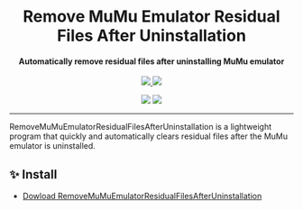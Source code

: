 <h1 align="center">Remove MuMu Emulator Residual Files After Uninstallation</h1>
<h4 align="center">Automatically remove residual files after uninstalling MuMu emulator</h4>

<p align="center">
  <a href="https://opensource.org/licenses/MIT">
    <img src="http://img.shields.io/badge/License-MIT-1e90ff?style=for-the-badge"/>
  </a>
  <a href="https://dotnet.microsoft.com">
    <img src="http://img.shields.io/badge/.Net-9.0-1e90ff?style=for-the-badge"/>
  </a>
</p>

<p align="center">
  <img src="https://img.shields.io/badge/English-lightgray?style=for-the-badge"/>
  <a href="README/zh-cn.md">
    <img src="https://img.shields.io/badge/简体中文-1e90ff?style=for-the-badge"/>
  </a>
</p>

---

RemoveMuMuEmulatorResidualFilesAfterUninstallation is a lightweight program that quickly and automatically clears residual files after the MuMu emulator is uninstalled.

## ✨ Install

- [Dowload RemoveMuMuEmulatorResidualFilesAfterUninstallation](https://github.com/suoyukii/RemoveMuMuEmulatorResidualFilesAfterUninstallation/releases)
